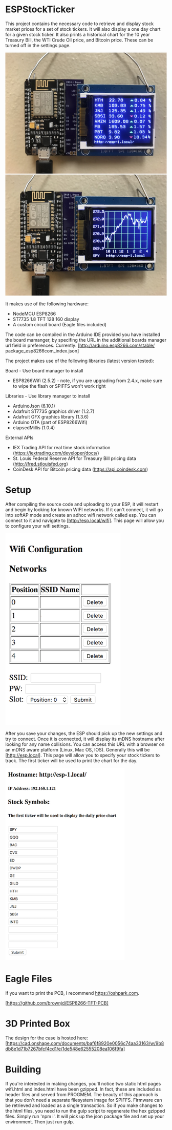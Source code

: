 # ESPStockTicker

This project contains the necessary code to retrieve and display stock market prices for a set of stock tickers. It will also display a one day chart for a given stock ticker. It also prints a historical chart for the 10 year Treasury Bill, the WTI Crude Oil price, and Bitcoin price. These can be turned off in the settings page. 

![tickerlisting](images/tickerlisting.jpg)
![tickerchart](images/tickerchart.jpg)

It makes use of the following hardware:

- NodeMCU ESP8266
- ST7735 1.8 TFT 128 160 display
- A custom circuit board (Eagle files included)

The code can be compiled in the Arduino IDE provided you have installed the board mamanger, by specifing the URL in the additional boards manager url field in preferences. Currently: [http://arduino.esp8266.com/stable/  package_esp8266com_index.json]

The project makes use of the following libraries (latest version tested):

Board - Use board manager to install
- ESP8266Wifi (2.5.2) - note, if you are upgrading from 2.4.x, make sure to wipe the flash or SPIFFS won't work right

Libraries - Use library manager to install
- ArduinoJson (6.10.1)
- Adafruit ST7735 graphics driver (1.2.7)
- Adafruit GFX graphics library (1.3.6)
- Arduino OTA (part of ESP8266Wifi)
- elapsedMillis (1.0.4)

External APIs
- IEX Trading API for real time stock information (https://iextrading.com/developer/docs/)
- St. Louis Federal Reserve API for Treasury Bill pricing data (http://fred.stlouisfed.org)
- CoinDesk API for Bitcoin pricing data (https://api.coindesk.com)

# Setup

After compiling the source code and uploading to your ESP, it will restart and begin by looking for known WIFI networks. If it can't connect, it will go into softAP mode and create an adhoc wifi network called esp. You can connect to it and navigate to [http://esp.local/wifi]. This page will allow you to configure your wifi settings.

![WifiScreenshot](images/wifiscreenshot.png)

After you save your changes, the ESP should pick up the new settings and try to connect. Once it is connected, it will display its mDNS hostname after looking for any name collisions. You can access this URL with a browser on an mDNS aware platform (Linux, Mac OS, IOS). Generally this will be [http://esp.local]. This page will allow you to specify your stock tickers to track. The first ticker will be used to print the chart for the day. 

![EnterStocksScreenShot](images/enterstocks.png)

# Eagle Files

If you want to print the PCB, I recommend https://oshpark.com. 

[https://github.com/brownjd/ESP8266-TFT-PCB]

# 3D Printed Box

The design for the case is hosted here: [https://cad.onshape.com/documents/baf6f8920e0056c74aa33163/w/9b8db8e1d71b7267bfcf4cd1/e/1de548e62555208ea106f9fa]

# Building

If you're interested in making changes, you'll notice two static html pages wifi.html and index.html have been gzipped. In fact, these are included as header files and served from PROGMEM. The beauty of this approach is that you don't need a separate filesystem image for SPIFFS. Firmware can be retrieved and loaded as a single transaction. So if you make changes to the html files, you need to run the gulp script to regenerate the hex gzipped files. Simply run 'npm i'. It will pick up the json package file and set up your environment. Then just run gulp.
